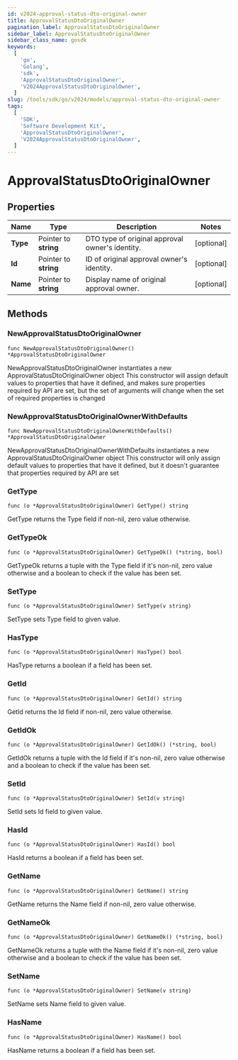 ```yaml
---
id: v2024-approval-status-dto-original-owner
title: ApprovalStatusDtoOriginalOwner
pagination_label: ApprovalStatusDtoOriginalOwner
sidebar_label: ApprovalStatusDtoOriginalOwner
sidebar_class_name: gosdk
keywords:
  [
    'go',
    'Golang',
    'sdk',
    'ApprovalStatusDtoOriginalOwner',
    'V2024ApprovalStatusDtoOriginalOwner',
  ]
slug: /tools/sdk/go/v2024/models/approval-status-dto-original-owner
tags:
  [
    'SDK',
    'Software Development Kit',
    'ApprovalStatusDtoOriginalOwner',
    'V2024ApprovalStatusDtoOriginalOwner',
  ]
---
```


# ApprovalStatusDtoOriginalOwner

## Properties

| Name | Type | Description | Notes |
| --- | --- | --- | --- |
| **Type** | Pointer to **string** | DTO type of original approval owner's identity. | [optional] |
| **Id** | Pointer to **string** | ID of original approval owner's identity. | [optional] |
| **Name** | Pointer to **string** | Display name of original approval owner. | [optional] |

## Methods

### NewApprovalStatusDtoOriginalOwner

`func NewApprovalStatusDtoOriginalOwner() *ApprovalStatusDtoOriginalOwner`

NewApprovalStatusDtoOriginalOwner instantiates a new ApprovalStatusDtoOriginalOwner object This constructor will assign default values to properties that have it defined, and makes sure properties required by API are set, but the set of arguments will change when the set of required properties is changed

### NewApprovalStatusDtoOriginalOwnerWithDefaults

`func NewApprovalStatusDtoOriginalOwnerWithDefaults() *ApprovalStatusDtoOriginalOwner`

NewApprovalStatusDtoOriginalOwnerWithDefaults instantiates a new ApprovalStatusDtoOriginalOwner object This constructor will only assign default values to properties that have it defined, but it doesn't guarantee that properties required by API are set

### GetType

`func (o *ApprovalStatusDtoOriginalOwner) GetType() string`

GetType returns the Type field if non-nil, zero value otherwise.

### GetTypeOk

`func (o *ApprovalStatusDtoOriginalOwner) GetTypeOk() (*string, bool)`

GetTypeOk returns a tuple with the Type field if it's non-nil, zero value otherwise and a boolean to check if the value has been set.

### SetType

`func (o *ApprovalStatusDtoOriginalOwner) SetType(v string)`

SetType sets Type field to given value.

### HasType

`func (o *ApprovalStatusDtoOriginalOwner) HasType() bool`

HasType returns a boolean if a field has been set.

### GetId

`func (o *ApprovalStatusDtoOriginalOwner) GetId() string`

GetId returns the Id field if non-nil, zero value otherwise.

### GetIdOk

`func (o *ApprovalStatusDtoOriginalOwner) GetIdOk() (*string, bool)`

GetIdOk returns a tuple with the Id field if it's non-nil, zero value otherwise and a boolean to check if the value has been set.

### SetId

`func (o *ApprovalStatusDtoOriginalOwner) SetId(v string)`

SetId sets Id field to given value.

### HasId

`func (o *ApprovalStatusDtoOriginalOwner) HasId() bool`

HasId returns a boolean if a field has been set.

### GetName

`func (o *ApprovalStatusDtoOriginalOwner) GetName() string`

GetName returns the Name field if non-nil, zero value otherwise.

### GetNameOk

`func (o *ApprovalStatusDtoOriginalOwner) GetNameOk() (*string, bool)`

GetNameOk returns a tuple with the Name field if it's non-nil, zero value otherwise and a boolean to check if the value has been set.

### SetName

`func (o *ApprovalStatusDtoOriginalOwner) SetName(v string)`

SetName sets Name field to given value.

### HasName

`func (o *ApprovalStatusDtoOriginalOwner) HasName() bool`

HasName returns a boolean if a field has been set.
